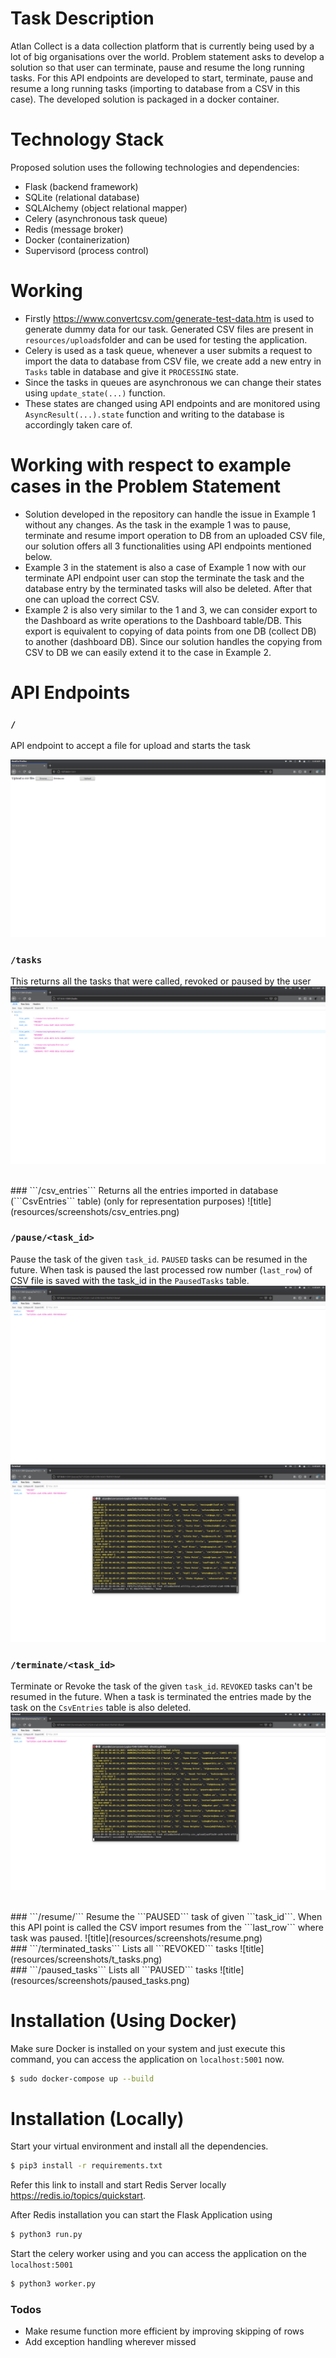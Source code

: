 # Task Description

Atlan Collect is a data collection platform that is currently being used by a lot of big organisations over the world. Problem statement asks to develop a solution so that user can terminate, pause and resume the long running tasks. For this API endpoints are developed to start, terminate, pause and resume a long running tasks (importing to database from a CSV in this case). The developed solution is packaged in a docker container.

# Technology Stack 
Proposed solution uses the following technologies and dependencies:
  - Flask (backend framework)
  - SQLite (relational database)
  - SQLAlchemy (object relational mapper)
  - Celery (asynchronous task queue)
  - Redis (message broker)
  - Docker (containerization)
  - Supervisord (process control)

# Working

  - Firstly https://www.convertcsv.com/generate-test-data.htm is used to generate dummy data for our task. Generated CSV files are present in ```resources/uploads```folder and can be used for testing the application.
  - Celery is used as a task queue, whenever a user submits a request to import the data to database from CSV file, we create add a new entry in ```Tasks``` table in database and give it ```PROCESSING``` state.
  - Since the tasks in queues are asynchronous we can change their states using ```update_state(...)``` function.
  - These states are changed using API endpoints and are monitored using ```AsyncResult(...).state``` function and writing to the database is accordingly taken care of.


# Working with respect to example cases in the Problem Statement

  - Solution developed in the repository can handle the issue in Example 1 without any changes. As the task in the example 1 was to pause, terminate and resume import operation to DB from an uploaded CSV file, our solution offers all 3 functionalities using API endpoints mentioned below.
  - Example 3 in the statement is also a case of Example 1 now with our terminate API endpoint user can stop the terminate the task and the database entry by the terminated tasks will also be deleted. After that one can upload the correct CSV.
  - Example 2 is also very similar to the 1 and 3, we can consider export to the Dashboard as write operations to the Dashboard table/DB. This export is equivalent to copying of data points from one DB (collect DB) to another (dashboard DB). Since our solution handles the copying from CSV to DB we can easily extend it to the case in Example 2.


# API Endpoints
### ```/```
API endpoint to accept a file for upload and starts the task

![title](resources/screenshots/first.png)
<br>

### ```/tasks```
This returns all the tasks that were called, revoked or paused by the user
![title](resources/screenshots/tasks.png)

<br>
### ```/csv_entries```
Returns all the entries imported in database (```CsvEntries``` table) (only for representation purposes)
![title](resources/screenshots/csv_entries.png)

<br>

### ```/pause/<task_id>```
Pause the task of the given ```task_id```. ```PAUSED``` tasks can be resumed in the future. When task is paused the last processed row number (```last_row```) of CSV file is saved with the task_id in the ```PausedTasks``` table.
![title](resources/screenshots/pause.png)
<br>
![title](resources/screenshots/paused2.png)
<br>
### ```/terminate/<task_id>```
Terminate or Revoke the task of the given ```task_id```. ```REVOKED``` tasks can't be resumed in the future. When a task is terminated the entries made by the task on the ```CsvEntries``` table is also deleted.
![title](resources/screenshots/revoked.png)

<br>
### ```/resume/<task_id>```
Resume the ```PAUSED``` task of given ```task_id```. When this API point is called the CSV import resumes from the ```last_row``` where task was paused.
![title](resources/screenshots/resume.png)

<br>
### ```/terminated_tasks```
Lists all ```REVOKED``` tasks
![title](resources/screenshots/t_tasks.png)

<br>
### ```/paused_tasks```
Lists all ```PAUSED``` tasks
![title](resources/screenshots/paused_tasks.png)



# Installation (Using Docker)

Make sure Docker is installed on your system and just execute this command, you can access the application on ```localhost:5001``` now.

```sh
$ sudo docker-compose up --build
```

# Installation (Locally)

Start your virtual environment and install all the dependencies.

```sh
$ pip3 install -r requirements.txt
```

Refer this link to install and start Redis Server locally https://redis.io/topics/quickstart.

After Redis installation you can start the Flask Application using

```sh
$ python3 run.py
```

Start the celery worker using and you can access the application on the ```localhost:5001``` 

```sh
$ python3 worker.py
```

### Todos

 - Make resume function more efficient by improving skipping of rows
 - Add exception handling wherever missed

